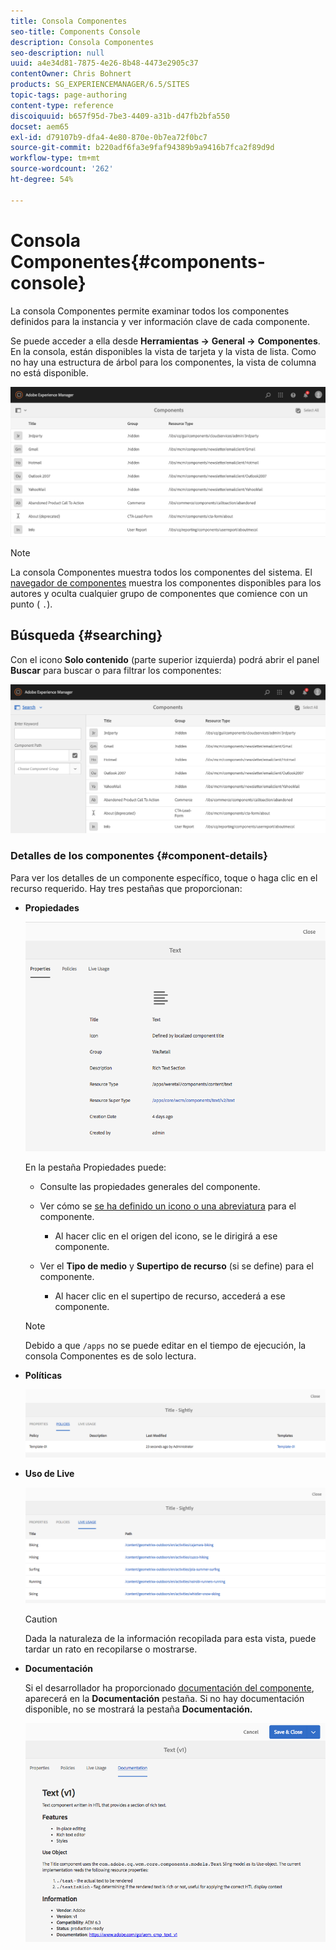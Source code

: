 ```yaml
---
title: Consola Componentes
seo-title: Components Console
description: Consola Componentes
seo-description: null
uuid: a4e34d81-7875-4e26-8b48-4473e2905c37
contentOwner: Chris Bohnert
products: SG_EXPERIENCEMANAGER/6.5/SITES
topic-tags: page-authoring
content-type: reference
discoiquuid: b657f95d-7be3-4409-a31b-d47fb2bfa550
docset: aem65
exl-id: d79107b9-dfa4-4e80-870e-0b7ea72f0bc7
source-git-commit: b220adf6fa3e9faf94389b9a9416b7fca2f89d9d
workflow-type: tm+mt
source-wordcount: '262'
ht-degree: 54%

---
```


# Consola Componentes{#components-console}

La consola Componentes permite examinar todos los componentes definidos para la instancia y ver información clave de cada componente.

Se puede acceder a ella desde **Herramientas ->** **General ->** **Componentes**. En la consola, están disponibles la vista de tarjeta y la vista de lista. Como no hay una estructura de árbol para los componentes, la vista de columna no está disponible.

![screen-shot_2019-03-05at113145](assets/screen-shot_2019-03-05at113145.png)

>[!NOTE]
>
>La consola Componentes muestra todos los componentes del sistema. El [navegador de componentes](/help/sites-authoring/author-environment-tools.md#components-browser) muestra los componentes disponibles para los autores y oculta cualquier grupo de componentes que comience con un punto ( `.`).

## Búsqueda {#searching}

Con el icono **Solo contenido** (parte superior izquierda) podrá abrir el panel **Buscar** para buscar o para filtrar los componentes: 

![screen-shot_2019-03-05at113251](assets/screen-shot_2019-03-05at113251.png)

### Detalles de los componentes {#component-details}

Para ver los detalles de un componente específico, toque o haga clic en el recurso requerido. Hay tres pestañas que proporcionan:

* **Propiedades**

   ![screen_shot_2018-03-27at165847](assets/screen_shot_2018-03-27at165847.png)

   En la pestaña Propiedades puede:

   * Consulte las propiedades generales del componente.
   * Ver cómo se [se ha definido un icono o una abreviatura](/help/sites-developing/components-basics.md#component-icon-in-touch-ui) para el componente.

      * Al hacer clic en el origen del icono, se le dirigirá a ese componente.
   * Ver el **Tipo de medio** y **Supertipo de recurso** (si se define) para el componente.

      * Al hacer clic en el supertipo de recurso, accederá a ese componente.
   >[!NOTE]
   >
   >Debido a que `/apps` no se puede editar en el tiempo de ejecución, la consola Componentes es de solo lectura.

* **Políticas**

   ![chlimage_1-169](assets/chlimage_1-169.png)

* **Uso de Live**

   ![chlimage_1-170](assets/chlimage_1-170.png)

   >[!CAUTION]
   >
   >Dada la naturaleza de la información recopilada para esta vista, puede tardar un rato en recopilarse o mostrarse. 

* **Documentación**

   Si el desarrollador ha proporcionado [documentación del componente](/help/sites-developing/developing-components.md#documenting-your-component), aparecerá en la **Documentación** pestaña. Si no hay documentación disponible, no se mostrará la pestaña **Documentación.**

   ![chlimage_1-171](assets/chlimage_1-171.png)
